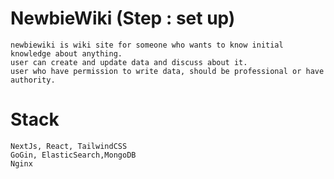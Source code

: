 # NewbieWiki (Step : set up)

    newbiewiki is wiki site for someone who wants to know initial knowledge about anything.
    user can create and update data and discuss about it.
    user who have permission to write data, should be professional or have authority.

# Stack

    NextJs, React, TailwindCSS
    GoGin, ElasticSearch,MongoDB
    Nginx
